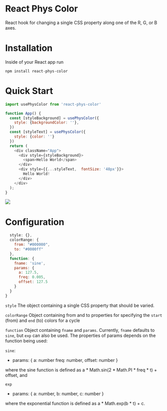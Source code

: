 # React Phys Color
React hook for changing a single CSS property along one of the R, G, or B axes. 
# Installation

Inside of your React app run

`npm install react-phys-color`

# Quick Start

```javascript 
import usePhysColor from 'react-phys-color'

function App() {
  const [styleBackground] = usePhysColor({
    style: {backgroundColor: ''},
  })
  const [styleText] = usePhysColor({
    style: {color: ''}
  })
  return (
    <div className="App">
      <div style={styleBackground}>
        <span>Hello World</span>
      </div>
      <div style={{...styleText,  fontSize: '48px'}}>
        Hello World!
      </div>
    </div>
  );
}
```

<p>
  <img src="https://media.giphy.com/media/xqVPWPKh5fDCgVxEcM/giphy.gif">
</P>

# Configuration

```javascript {
  style: {},
  colorRange: {
    from: "#000000",
    to: "#0000ff"
  },
  function: {
    fname: 'sine',
    params: {
      a: 127.5,
      freq: 0.005,
      offset: 127.5
    }
  }
}
```

`style`
The object containing a single CSS property that should be varied.

`colorRange`
Object containing from and to properties for specifying the `start` (from) and `end` (to) colors for a cycle

`function`
Object containing `fname` and `params`. Currently, `fname` defaults to `sine`, but `exp` can also be used. The properties of params depends on the function being used: 

`sine`:
* params: {
    a: number
    freq: number,
    offset: number
}

where the sine function is defined as a * Math.sin(2 * Math.PI * freq * t) + offset, and

`exp`
* params: {
    a: number,
    b: number,
    c: number
}

where the exponential function is defined as a * Math.exp(b * t) + c.
